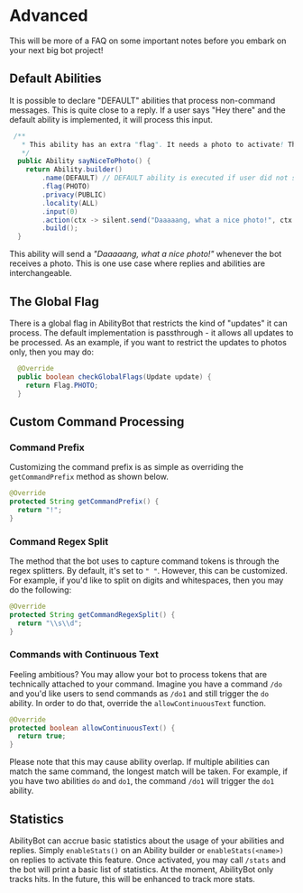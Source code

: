# Advanced
This will be more of a FAQ on some important notes before you embark on your next big bot project!

## Default Abilities

It is possible to declare "DEFAULT" abilities that process non-command messages. This is quite close to a reply. If a user says "Hey there" and the default ability is implemented, it will process this input.
```java
 /**
   * This ability has an extra "flag". It needs a photo to activate! This feature is activated by default if there is no /command given.
   */
  public Ability sayNiceToPhoto() {
    return Ability.builder()
        .name(DEFAULT) // DEFAULT ability is executed if user did not specify a command -> Bot needs to have access to messages (check FatherBot)
        .flag(PHOTO)
        .privacy(PUBLIC)
        .locality(ALL)
        .input(0)
        .action(ctx -> silent.send("Daaaaang, what a nice photo!", ctx.chatId()))
        .build();
  }
```

This ability will send a *"Daaaaang, what a nice photo!"* whenever the bot receives a photo. This is one use case where replies and abilities are interchangeable.

## The Global Flag
There is a global flag in AbilityBot that restricts the kind of "updates" it can process. The default implementation is passthrough - it allows all updates to be processed.
As an example, if you want to restrict the updates to photos only, then you may do:

```java
  @Override
  public boolean checkGlobalFlags(Update update) {
    return Flag.PHOTO;
  }
```

## Custom Command Processing
### Command Prefix
Customizing the command prefix is as simple as overriding the `getCommandPrefix` method as shown below.
```java
@Override
protected String getCommandPrefix() {
  return "!";
}
```

### Command Regex Split
The method that the bot uses to capture command tokens is through the regex splitters. By default, it's set to `" "`. However, this can be customized. For example,
if you'd like to split on digits and whitespaces, then you may do the following: 
```java
@Override
protected String getCommandRegexSplit() {
  return "\\s\\d";
}
```
### Commands with Continuous Text
Feeling ambitious? You may allow your bot to process tokens that are technically attached to your command. Imagine you have a command
`/do` and you'd like users to send commands as `/do1` and still trigger the `do` ability. In order to do that, override the `allowContinuousText` function.
```java
@Override
protected boolean allowContinuousText() {
  return true;
}
```
Please note that this may cause ability overlap. If multiple abilities can match the same command, the longest match will be taken. For example, 
if you have two abilities `do` and `do1`, the command `/do1` will trigger the `do1` ability. 
## Statistics
AbilityBot can accrue basic statistics about the usage of your abilities and replies. Simply `enableStats()` on an Ability builder or `enableStats(<name>)` on replies to activate this feature. Once activated, you may call `/stats` and the bot will print a basic list of statistics. At the moment, AbilityBot only tracks hits. In the future, this will be enhanced to track more stats.